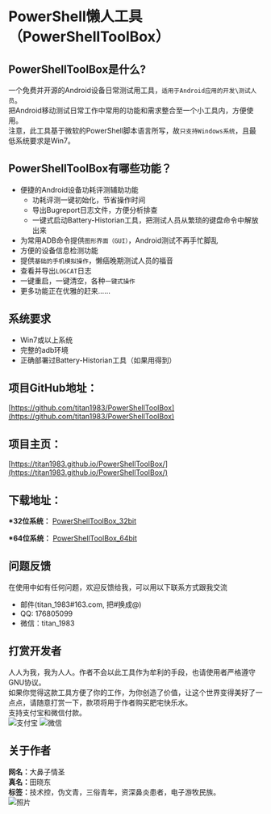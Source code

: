# PowerShell懒人工具（PowerShellToolBox）

## PowerShellToolBox是什么?
一个免费并开源的Android设备日常测试用工具，`适用于Android应用的开发\测试人员`。
<br>把Android移动测试日常工作中常用的功能和需求整合至一个小工具内，方便使用。
<br>注意，此工具基于微软的PowerShell脚本语言所写，故`只支持Windows系统`，且最低系统要求是Win7。

## PowerShellToolBox有哪些功能？

* 便捷的Android设备功耗评测辅助功能
    *  功耗评测一键初始化，节省操作时间
    *  导出Bugreport日志文件，方便分析排查
    *  一键式启动Battery-Historian工具，把测试人员从繁琐的键盘命令中解放出来
* 为常用ADB命令提供`图形界面（GUI）`，Android测试不再手忙脚乱
* 方便的设备信息检测功能
* 提供`基础的手机模拟操作`，懒癌晚期测试人员的福音
* 查看并导出`LOGCAT`日志
* 一键重启，一键清空，各种`一键式操作`
* 更多功能正在优雅的赶来……

## 系统要求
* Win7或以上系统
* 完整的adb环境
* 正确部署过Battery-Historian工具（如果用得到）

## 项目GitHub地址：
[https://github.com/titan1983/PowerShellToolBox](https://github.com/titan1983/PowerShellToolBox)

## 项目主页：
[https://titan1983.github.io/PowerShellToolBox/](https://titan1983.github.io/PowerShellToolBox/)

## 下载地址：
<b>*32位系统：</b>
[PowerShellToolBox_32bit](https://github.com/titan1983/PowerShellToolBox/releases/download/1.0.5/PowerShellToolBox_32bit.exe)

<b>*64位系统：</b>
[PowerShellToolBox_64bit](https://github.com/titan1983/PowerShellToolBox/releases/download/1.0.5/PowerShellToolBox_64bit.exe)


## 问题反馈
在使用中如有任何问题，欢迎反馈给我，可以用以下联系方式跟我交流

* 邮件(titan_1983#163.com, 把#换成@)
* QQ: 176805099
* 微信：titan_1983

## 打赏开发者
人人为我，我为人人。作者不会以此工具作为牟利的手段，也请使用者严格遵守GNU协议。<br>
如果你觉得这款工具方便了你的工作，为你创造了价值，让这个世界变得美好了一点点，请随意打赏一下，款项将用于作者购买肥宅快乐水。<br>
支持支付宝和微信付款。<br>
![支付宝](http://wx2.sinaimg.cn/mw690/0060lm7Tly1fvqo1yz40cj305h08c0t7.jpg)  ![微信](http://wx1.sinaimg.cn/mw690/0060lm7Tly1fvqo1yz3dcj306c08cjru.jpg)

## 关于作者
<b>网名：</b>大鼻子情圣<br>
<b>真名：</b>田晓东<br>
<b>标签：</b>技术控，伪文青，三俗青年，资深鼻炎患者，电子游牧民族。<br>
![照片](http://wx3.sinaimg.cn/mw690/0060lm7Tly1fvqo85oqznj303j05kq34.jpg)
